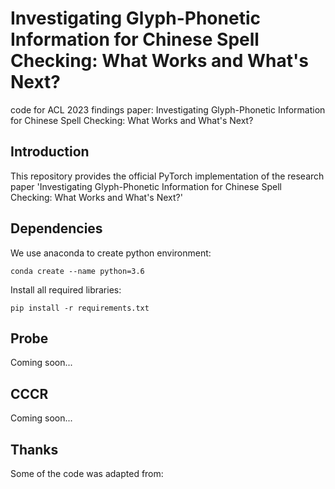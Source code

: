 # Investigating Glyph-Phonetic Information for Chinese Spell Checking: What Works and What's Next?
code for ACL 2023 findings paper: Investigating Glyph-Phonetic Information for Chinese Spell Checking: What Works and What's Next?

## Introduction
This repository provides the official PyTorch implementation of the research paper 'Investigating Glyph-Phonetic Information for Chinese Spell Checking: What Works and What's Next?'

## Dependencies 
We use anaconda to create python environment:
```
conda create --name python=3.6
```
Install all required libraries:
```
pip install -r requirements.txt
```

## Probe
Coming soon...

## CCCR
Coming soon...



## Thanks
Some of the code was adapted from:

